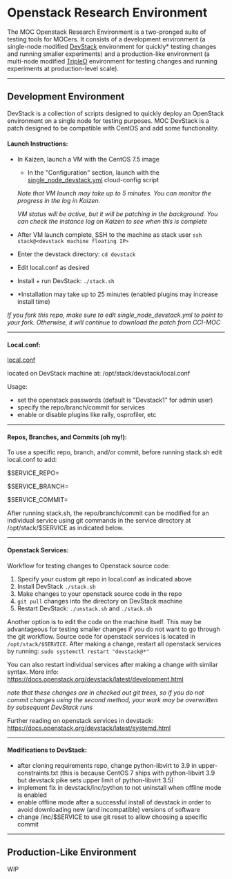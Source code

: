# Openstack Research Environment

The MOC Openstack Research Environment is a two-pronged suite of testing tools for MOCers. It consists of a development environment (a single-node modified [DevStack](https://docs.openstack.org/devstack/latest/) environment for quickly* testing changes and running smaller experiments) and a production-like environment (a multi-node modified [TripleO](https://docs.openstack.org/tripleo-docs/latest/) environment for testing changes and running experiments at production-level scale).

--------------------------------------------------------------

## Development Environment

DevStack is a collection of scripts designed to quickly deploy an OpenStack environment on a single node for testing purposes. MOC DevStack is a patch designed to be compatible with CentOS and add some functionality.

#### Launch Instructions:
- In Kaizen, launch a VM with the CentOS 7.5 image
   - In the "Configuration" section, launch with the [single_node_devstack.yml](../master/single_node_devstack/single_node_devstack.yml) cloud-config script
   
   *Note that VM launch may take up to 5 minutes. You can monitor the progress in the log in Kaizen.*
   
   *VM status will be active, but it will be patching in the background. You can check the instance log on Kaizen to see when this is complete*
- After VM launch complete, SSH to the machine as stack user `ssh stack@<devstack machine floating IP>`
- Enter the devstack directory: `cd devstack`
- Edit local.conf as desired
- Install + run DevStack: `./stack.sh`
- *Installation may take up to 25 minutes (enabled plugins may increase install time)

*If you fork this repo, make sure to edit single_node_devstack.yml to point to your fork. Otherwise, it will continue to download the patch from CCI-MOC*

--------------------------------------------------------------

#### Local.conf:
[local.conf](../master/patch/local.conf)

located on DevStack machine at: /opt/stack/devstack/local.conf

Usage:
- set the openstack passwords (default is "Devstack1" for admin user)
- specify the repo/branch/commit for services
- enable or disable plugins like rally, osprofiler, etc

--------------------------------------------------------------

#### Repos, Branches, and Commits (oh my!):

To use a specific repo, branch, and/or commit, before running stack.sh
edit local.conf to add:

$SERVICE_REPO=<git repo url>

$SERVICE_BRANCH=<branch name>

$SERVICE_COMMIT=<commit sha>

After running stack.sh, the repo/branch/commit can be modified
for an individual service using git commands in the service
directory at /opt/stack/$SERVICE as indicated below.

--------------------------------------------------------------

#### Openstack Services:

Workflow for testing changes to Openstack source code:
1. Specify your custom git repo in local.conf as indicated above
2. Install DevStack `./stack.sh`
3. Make changes to your openstack source code in the repo
4. `git pull` changes into the directory on DevStack machine
5. Restart DevStack: `./unstack.sh` and `./stack.sh`


Another option is to edit the code on the machine itself. This may be advantageous for testing smaller changes if you do not want to go through the git workflow. Source code for openstack services is located in `/opt/stack/$SERVICE`. After making a change, restart all openstack services by running:
`sudo systemctl restart "devstack@*"`

You can also restart individual services after making a change with similar syntax. More info: https://docs.openstack.org/devstack/latest/development.html

*note that these changes are in checked out git trees, so if you
do not commit changes using the second method, your work may
be overwritten by subsequent DevStack runs*

Further reading on openstack services in devstack: https://docs.openstack.org/devstack/latest/systemd.html

--------------------------------------------------------------

#### Modifications to DevStack:

- after cloning requirements repo, change python-libvirt to 3.9 in upper-constraints.txt (this is because CentOS 7 ships with python-libvirt 3.9 but devstack pike sets upper limit of python-libvirt 3.5)
- implement fix in devstack/inc/python to not uninstall when offline mode is enabled
- enable offline mode after a successful install of devstack in order to avoid downloading new (and incompatible) versions of software
- change /inc/$SERVICE to use git reset to allow choosing a specific commit

--------------------------------------------------------------



## Production-Like Environment

WIP
